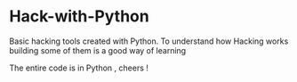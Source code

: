 # Hack-with-Python
Basic hacking tools created with Python. To understand how Hacking works building some of them is a good way of learning 

The entire code is in Python , cheers !

